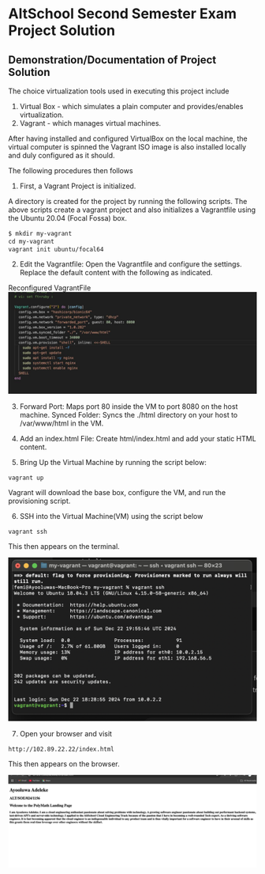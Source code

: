 # AltSchool Second Semester Exam Project Solution



## Demonstration/Documentation of Project Solution
The choice virtualization tools used in executing this project include
1. Virtual Box - which simulates a plain computer and provides/enables virtualization.
2. Vagrant - which manages virtual machines.


After having installed and configured VirtualBox on the local machine, the virtual computer is spinned
the Vagrant ISO image is also installed locally and duly configured as it should.

The following procedures then follows

1. First, a Vagrant Project is initialized.

A directory is created for the project by running the following scripts.
The above scripts create a vagrant project and also initializes a Vagrantfile using the Ubuntu 20.04 (Focal Fossa) box.

```
$ mkdir my-vagrant
cd my-vagrant
vagrant init ubuntu/focal64
```

2. Edit the Vagrantfile: Open the Vagrantfile and configure the settings. Replace the default content with the following as indicated.

Reconfigured VagrantFile
![VagrantFile](/assets/img-1.jpeg)

3. Forward Port: Maps port 80 inside the VM to port 8080 on the host machine.
Synced Folder: Syncs the ./html directory on your host to /var/www/html in the VM.


4. Add an index.html File: Create html/index.html and add your static HTML content.

5. Bring Up the Virtual Machine by running the script below:

```
vagrant up

```

Vagrant will download the base box, configure the VM, and run the provisioning script.

6. SSH into the Virtual Machine(VM) using the script below

```
vagrant ssh

```
This then appears on the terminal.

![VagrantSSH](/assets/img-2.png)


7. Open your browser and visit

```
http://102.89.22.22/index.html

```
This then appears on the browser.

![VagrantSSH](/assets/img-3.jpeg)
